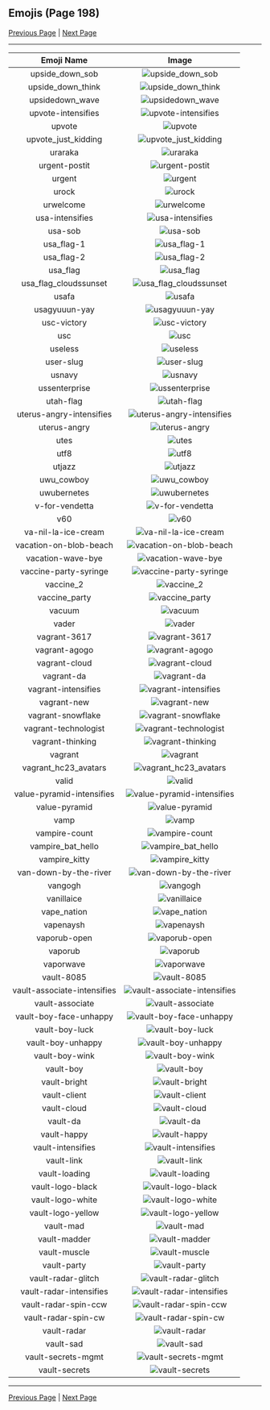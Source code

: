 
## Emojis (Page 198)

[Previous Page](/docs/hc/page-u-0197.md)
  | [Next Page](/docs/hc/page-v-0199.md)

<hr />

|Emoji Name|Image|
| :-: | :-: |
|upside_down_sob| ![upside_down_sob](/emojis/hc/upside_down_sob.png)|
|upside_down_think| ![upside_down_think](/emojis/hc/upside_down_think.png)|
|upsidedown_wave| ![upsidedown_wave](/emojis/hc/upsidedown_wave.gif)|
|upvote-intensifies| ![upvote-intensifies](/emojis/hc/upvote-intensifies.gif)|
|upvote| ![upvote](/emojis/hc/upvote.png)|
|upvote_just_kidding| ![upvote_just_kidding](/emojis/hc/upvote_just_kidding.gif)|
|uraraka| ![uraraka](/emojis/hc/uraraka.png)|
|urgent-postit| ![urgent-postit](/emojis/hc/urgent-postit.png)|
|urgent| ![urgent](/emojis/hc/urgent.png)|
|urock| ![urock](/emojis/hc/urock.png)|
|urwelcome| ![urwelcome](/emojis/hc/urwelcome.png)|
|usa-intensifies| ![usa-intensifies](/emojis/hc/usa-intensifies.gif)|
|usa-sob| ![usa-sob](/emojis/hc/usa-sob.png)|
|usa_flag-1| ![usa_flag-1](/emojis/hc/usa_flag-1.gif)|
|usa_flag-2| ![usa_flag-2](/emojis/hc/usa_flag-2.gif)|
|usa_flag| ![usa_flag](/emojis/hc/usa_flag.png)|
|usa_flag_cloudssunset| ![usa_flag_cloudssunset](/emojis/hc/usa_flag_cloudssunset.png)|
|usafa| ![usafa](/emojis/hc/usafa.png)|
|usagyuuun-yay| ![usagyuuun-yay](/emojis/hc/usagyuuun-yay.gif)|
|usc-victory| ![usc-victory](/emojis/hc/usc-victory.png)|
|usc| ![usc](/emojis/hc/usc.png)|
|useless| ![useless](/emojis/hc/useless.png)|
|user-slug| ![user-slug](/emojis/hc/user-slug.png)|
|usnavy| ![usnavy](/emojis/hc/usnavy.png)|
|ussenterprise| ![ussenterprise](/emojis/hc/ussenterprise.png)|
|utah-flag| ![utah-flag](/emojis/hc/utah-flag.png)|
|uterus-angry-intensifies| ![uterus-angry-intensifies](/emojis/hc/uterus-angry-intensifies.gif)|
|uterus-angry| ![uterus-angry](/emojis/hc/uterus-angry.png)|
|utes| ![utes](/emojis/hc/utes.png)|
|utf8| ![utf8](/emojis/hc/utf8.png)|
|utjazz| ![utjazz](/emojis/hc/utjazz.png)|
|uwu_cowboy| ![uwu_cowboy](/emojis/hc/uwu_cowboy.png)|
|uwubernetes| ![uwubernetes](/emojis/hc/uwubernetes.png)|
|v-for-vendetta| ![v-for-vendetta](/emojis/hc/v-for-vendetta.png)|
|v60| ![v60](/emojis/hc/v60.png)|
|va-nil-la-ice-cream| ![va-nil-la-ice-cream](/emojis/hc/va-nil-la-ice-cream.gif)|
|vacation-on-blob-beach| ![vacation-on-blob-beach](/emojis/hc/vacation-on-blob-beach.png)|
|vacation-wave-bye| ![vacation-wave-bye](/emojis/hc/vacation-wave-bye.gif)|
|vaccine-party-syringe| ![vaccine-party-syringe](/emojis/hc/vaccine-party-syringe.gif)|
|vaccine_2| ![vaccine_2](/emojis/hc/vaccine_2.png)|
|vaccine_party| ![vaccine_party](/emojis/hc/vaccine_party.gif)|
|vacuum| ![vacuum](/emojis/hc/vacuum.png)|
|vader| ![vader](/emojis/hc/vader.png)|
|vagrant-3617| ![vagrant-3617](/emojis/hc/vagrant-3617.png)|
|vagrant-agogo| ![vagrant-agogo](/emojis/hc/vagrant-agogo.png)|
|vagrant-cloud| ![vagrant-cloud](/emojis/hc/vagrant-cloud.png)|
|vagrant-da| ![vagrant-da](/emojis/hc/vagrant-da.png)|
|vagrant-intensifies| ![vagrant-intensifies](/emojis/hc/vagrant-intensifies.gif)|
|vagrant-new| ![vagrant-new](/emojis/hc/vagrant-new.png)|
|vagrant-snowflake| ![vagrant-snowflake](/emojis/hc/vagrant-snowflake.png)|
|vagrant-technologist| ![vagrant-technologist](/emojis/hc/vagrant-technologist.png)|
|vagrant-thinking| ![vagrant-thinking](/emojis/hc/vagrant-thinking.png)|
|vagrant| ![vagrant](/emojis/hc/vagrant.png)|
|vagrant_hc23_avatars| ![vagrant_hc23_avatars](/emojis/hc/vagrant_hc23_avatars.gif)|
|valid| ![valid](/emojis/hc/valid.png)|
|value-pyramid-intensifies| ![value-pyramid-intensifies](/emojis/hc/value-pyramid-intensifies.gif)|
|value-pyramid| ![value-pyramid](/emojis/hc/value-pyramid.png)|
|vamp| ![vamp](/emojis/hc/vamp.png)|
|vampire-count| ![vampire-count](/emojis/hc/vampire-count.png)|
|vampire_bat_hello| ![vampire_bat_hello](/emojis/hc/vampire_bat_hello.gif)|
|vampire_kitty| ![vampire_kitty](/emojis/hc/vampire_kitty.gif)|
|van-down-by-the-river| ![van-down-by-the-river](/emojis/hc/van-down-by-the-river.png)|
|vangogh| ![vangogh](/emojis/hc/vangogh.png)|
|vanillaice| ![vanillaice](/emojis/hc/vanillaice.jpg)|
|vape_nation| ![vape_nation](/emojis/hc/vape_nation.png)|
|vapenaysh| ![vapenaysh](/emojis/hc/vapenaysh.jpg)|
|vaporub-open| ![vaporub-open](/emojis/hc/vaporub-open.png)|
|vaporub| ![vaporub](/emojis/hc/vaporub.png)|
|vaporwave| ![vaporwave](/emojis/hc/vaporwave.jpg)|
|vault-8085| ![vault-8085](/emojis/hc/vault-8085.png)|
|vault-associate-intensifies| ![vault-associate-intensifies](/emojis/hc/vault-associate-intensifies.gif)|
|vault-associate| ![vault-associate](/emojis/hc/vault-associate.png)|
|vault-boy-face-unhappy| ![vault-boy-face-unhappy](/emojis/hc/vault-boy-face-unhappy.png)|
|vault-boy-luck| ![vault-boy-luck](/emojis/hc/vault-boy-luck.png)|
|vault-boy-unhappy| ![vault-boy-unhappy](/emojis/hc/vault-boy-unhappy.png)|
|vault-boy-wink| ![vault-boy-wink](/emojis/hc/vault-boy-wink.png)|
|vault-boy| ![vault-boy](/emojis/hc/vault-boy.png)|
|vault-bright| ![vault-bright](/emojis/hc/vault-bright.png)|
|vault-client| ![vault-client](/emojis/hc/vault-client.png)|
|vault-cloud| ![vault-cloud](/emojis/hc/vault-cloud.png)|
|vault-da| ![vault-da](/emojis/hc/vault-da.png)|
|vault-happy| ![vault-happy](/emojis/hc/vault-happy.png)|
|vault-intensifies| ![vault-intensifies](/emojis/hc/vault-intensifies.gif)|
|vault-link| ![vault-link](/emojis/hc/vault-link.png)|
|vault-loading| ![vault-loading](/emojis/hc/vault-loading.gif)|
|vault-logo-black| ![vault-logo-black](/emojis/hc/vault-logo-black.png)|
|vault-logo-white| ![vault-logo-white](/emojis/hc/vault-logo-white.png)|
|vault-logo-yellow| ![vault-logo-yellow](/emojis/hc/vault-logo-yellow.png)|
|vault-mad| ![vault-mad](/emojis/hc/vault-mad.png)|
|vault-madder| ![vault-madder](/emojis/hc/vault-madder.png)|
|vault-muscle| ![vault-muscle](/emojis/hc/vault-muscle.png)|
|vault-party| ![vault-party](/emojis/hc/vault-party.gif)|
|vault-radar-glitch| ![vault-radar-glitch](/emojis/hc/vault-radar-glitch.gif)|
|vault-radar-intensifies| ![vault-radar-intensifies](/emojis/hc/vault-radar-intensifies.gif)|
|vault-radar-spin-ccw| ![vault-radar-spin-ccw](/emojis/hc/vault-radar-spin-ccw.gif)|
|vault-radar-spin-cw| ![vault-radar-spin-cw](/emojis/hc/vault-radar-spin-cw.gif)|
|vault-radar| ![vault-radar](/emojis/hc/vault-radar.png)|
|vault-sad| ![vault-sad](/emojis/hc/vault-sad.png)|
|vault-secrets-mgmt| ![vault-secrets-mgmt](/emojis/hc/vault-secrets-mgmt.png)|
|vault-secrets| ![vault-secrets](/emojis/hc/vault-secrets.png)|

<hr/>

[Previous Page](/docs/hc/page-u-0197.md)
  | [Next Page](/docs/hc/page-v-0199.md)